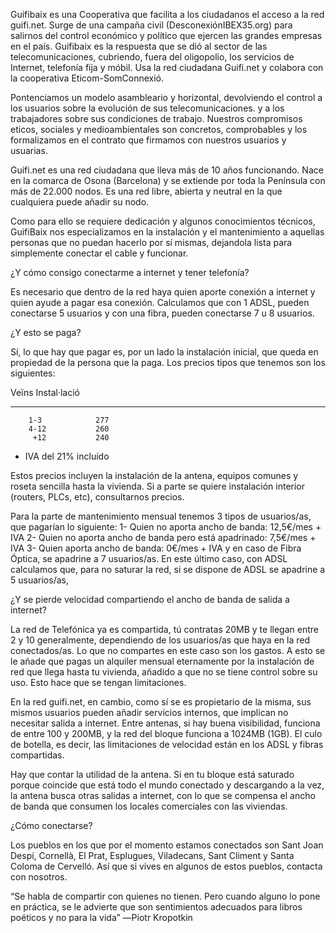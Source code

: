 Guifibaix es una Cooperativa que facilita a los ciudadanos el acceso a la red guifi.net.
Surge de una campaña civil (DesconexiónIBEX35.org)
para salirnos del control económico y político que ejercen las grandes empresas en el país.
Guifibaix es la respuesta que se dió al sector de las telecomunicaciones,
cubriendo, fuera del oligopolio, los servicios de Internet, telefonía fija y móbil.
Usa la red ciudadana Guifi.net y colabora con la cooperativa Eticom-SomConnexió.

Pontenciamos un modelo asambleario y horizontal,
devolviendo el control a los usuarios sobre la evolución de sus telecomunicaciones.
y a los trabajadores sobre sus condiciones de trabajo.
Nuestros compromisos eticos, sociales y medioambientales
son concretos, comprobables y los formalizamos
en el contrato que firmamos con nuestros usuarios y usuarias.

Guifi.net es una red ciudadana que lleva más de 10 años funcionando.
Nace en la comarca de Osona (Barcelona) y se extiende por toda la Península con más de 22.000 nodos.
Es una red libre, abierta y neutral en la que cualquiera puede añadir su nodo.

Como para ello se requiere dedicación y algunos conocimientos técnicos,
GuifiBaix nos especializamos en la instalación y el mantenimiento
a aquellas personas que no puedan hacerlo por sí mismas,
dejandola lista para simplemente conectar el cable y funcionar.

¿Y cómo consigo conectarme a internet y tener telefonía?

Es necesario que dentro de la red haya quien aporte conexión a internet
y quien ayude a pagar esa conexión.
Calculamos que con 1 ADSL, pueden conectarse 5 usuarios
y con una fibra, pueden conectarse 7 u 8 usuarios.

¿Y esto se paga?

Sí, lo que hay que pagar es, por un lado la instalación inicial,
que queda en propiedad de la persona que la paga. Los precios tipos que tenemos son los siguientes:
                                                                                              
  Veïns  Instal·lació      
   ------       -------------     
        1-3            277      
        4-12           260      
         +12           240      
* IVA del 21% incluído

Estos precios incluyen la instalación de la antena, equipos comunes y roseta sencilla hasta la vivienda. 
Si a parte se quiere instalación interior (routers, PLCs, etc), consultarnos precios.

Para la parte de mantenimiento mensual tenemos 3 tipos de usuarios/as, que pagarían lo siguiente:
1- Quien no aporta ancho de banda: 12,5€/mes + IVA
2- Quien no aporta ancho de banda pero está apadrinado: 7,5€/mes + IVA
3- Quien aporta ancho de banda: 0€/mes + IVA
y en caso de Fibra Óptica, se apadrine a 7 usuarios/as.
En este último caso, con ADSL calculamos que, para no saturar la red, si se dispone de ADSL se apadrine a 5 usuarios/as, 

¿Y se pierde velocidad compartiendo el ancho de banda de salida a internet?

La red de Telefónica ya es compartida, 
tú contratas 20MB y te llegan entre 2 y 10 generalmente, dependiendo de los usuarios/as que haya en la red conectados/as.
Lo que no compartes en este caso son los gastos. A esto se le añade que pagas un alquiler mensual eternamente por la instalación de red 
que llega hasta tu vivienda, añadido a que no se tiene control sobre su uso. Esto hace que se tengan limitaciones.

En la red guifi.net, en cambio, como sí se es propietario de la misma, sus mismos usuarios pueden añadir servicios 
internos, que implican no necesitar salida a internet.
Entre antenas, si hay buena visibilidad, funciona de entre 100 y 200MB, y la red del 
bloque funciona a 1024MB (1GB). El culo de botella, es decir, las limitaciones de velocidad están en los ADSL y fibras compartidas.

Hay que contar la utilidad de la antena. Si en tu bloque está saturado porque coincide que 
está todo el mundo conectado y descargando a la vez, la antena busca otras salidas a internet, 
con lo que se compensa el ancho de banda que consumen los locales comerciales con las viviendas.

¿Cómo conectarse?

Los pueblos en los que por el momento estamos conectados son Sant Joan Despí, Cornellà, El Prat, Esplugues, 
Viladecans, Sant Climent y Santa Coloma de Cervelló. Así que si vives en algunos de estos pueblos, 
contacta con nosotros.

“Se habla de compartir con quienes no tienen. Pero cuando 
alguno lo pone en práctica, 
se le advierte que son sentimientos adecuados para libros 
poéticos y no para la vida”
―Piotr Kropotkin



